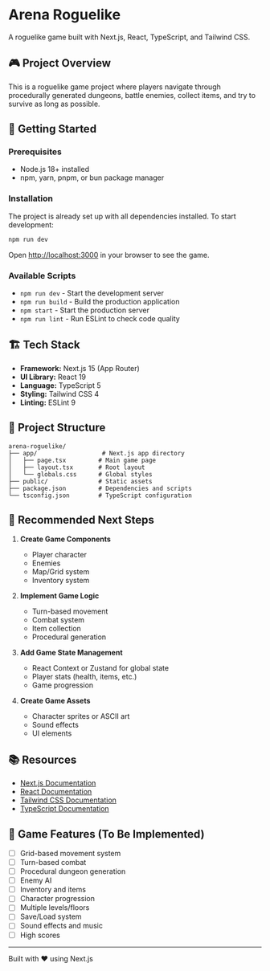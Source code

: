# Arena Roguelike

A roguelike game built with Next.js, React, TypeScript, and Tailwind CSS.

## 🎮 Project Overview

This is a roguelike game project where players navigate through procedurally generated dungeons, battle enemies, collect items, and try to survive as long as possible.

## 🚀 Getting Started

### Prerequisites

- Node.js 18+ installed
- npm, yarn, pnpm, or bun package manager

### Installation

The project is already set up with all dependencies installed. To start development:

```bash
npm run dev
```

Open [http://localhost:3000](http://localhost:3000) in your browser to see the game.

### Available Scripts

- `npm run dev` - Start the development server
- `npm run build` - Build the production application
- `npm start` - Start the production server
- `npm run lint` - Run ESLint to check code quality

## 🏗️ Tech Stack

- **Framework:** Next.js 15 (App Router)
- **UI Library:** React 19
- **Language:** TypeScript 5
- **Styling:** Tailwind CSS 4
- **Linting:** ESLint 9

## 📁 Project Structure

```
arena-roguelike/
├── app/                  # Next.js app directory
│   ├── page.tsx         # Main game page
│   ├── layout.tsx       # Root layout
│   └── globals.css      # Global styles
├── public/              # Static assets
├── package.json         # Dependencies and scripts
└── tsconfig.json        # TypeScript configuration
```

## 🎯 Recommended Next Steps

1. **Create Game Components**
   - Player character
   - Enemies
   - Map/Grid system
   - Inventory system

2. **Implement Game Logic**
   - Turn-based movement
   - Combat system
   - Item collection
   - Procedural generation

3. **Add Game State Management**
   - React Context or Zustand for global state
   - Player stats (health, items, etc.)
   - Game progression

4. **Create Game Assets**
   - Character sprites or ASCII art
   - Sound effects
   - UI elements

## 📚 Resources

- [Next.js Documentation](https://nextjs.org/docs)
- [React Documentation](https://react.dev)
- [Tailwind CSS Documentation](https://tailwindcss.com/docs)
- [TypeScript Documentation](https://www.typescriptlang.org/docs)

## 🎨 Game Features (To Be Implemented)

- [ ] Grid-based movement system
- [ ] Turn-based combat
- [ ] Procedural dungeon generation
- [ ] Enemy AI
- [ ] Inventory and items
- [ ] Character progression
- [ ] Multiple levels/floors
- [ ] Save/Load system
- [ ] Sound effects and music
- [ ] High scores

---

Built with ❤️ using Next.js

